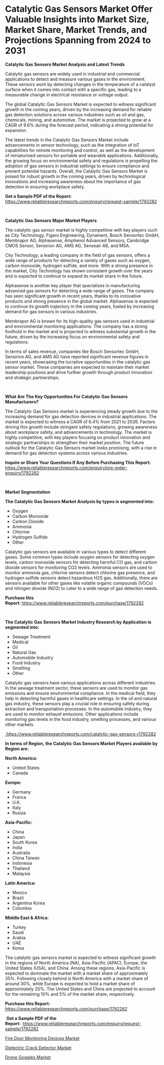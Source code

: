 <p><h1>Catalytic Gas Sensors Market Offer Valuable Insights into Market Size, Market Share, Market Trends, and Projections Spanning from 2024 to 2031</h1></p><p><strong>Catalytic Gas Sensors Market Analysis and Latest Trends</strong></p>
<p><p>Catalytic gas sensors are widely used in industrial and commercial applications to detect and measure various gases in the environment. These sensors work by detecting changes in the temperature of a catalyst surface when it comes into contact with a specific gas, leading to a measurable change in electrical resistance or voltage output.</p><p>The global Catalytic Gas Sensors Market is expected to witness significant growth in the coming years, driven by the increasing demand for reliable gas detection solutions across various industries such as oil and gas, chemicals, mining, and automotive. The market is projected to grow at a CAGR of 9.6% during the forecast period, indicating a strong potential for expansion.</p><p>The latest trends in the Catalytic Gas Sensors Market include advancements in sensor technology, such as the integration of IoT capabilities for remote monitoring and control, as well as the development of miniaturized sensors for portable and wearable applications. Additionally, the growing focus on environmental safety and regulations is propelling the adoption of gas sensors in industrial settings to ensure compliance and prevent potential hazards. Overall, the Catalytic Gas Sensors Market is poised for robust growth in the coming years, driven by technological innovations and increasing awareness about the importance of gas detection in ensuring workplace safety.</p></p>
<p><strong>Get a Sample PDF of the Report:&nbsp;</strong> <a href="https://www.reliableresearchreports.com/enquiry/request-sample/1792282">https://www.reliableresearchreports.com/enquiry/request-sample/1792282</a></p>
<p>&nbsp;</p>
<p><strong>Catalytic Gas Sensors Major Market Players</strong></p>
<p><p>The catalytic gas sensor market is highly competitive with key players such as City Technology, Figaro Engineering, Dynament, Bosch Sensortec GmbH, Membrapor AG, Alphasense, Amphenol Advanced Sensors, Cambridge CMOS Sensor, Sensirion AG, AMS AG, Senseair AB, and MSA.</p><p>City Technology, a leading company in the field of gas sensors, offers a wide range of products for detecting a variety of gases such as oxygen, carbon monoxide, hydrogen sulfide, and more. With a strong presence in the market, City Technology has shown consistent growth over the years and is expected to continue to expand its market share in the future.</p><p>Alphasense is another key player that specializes in manufacturing advanced gas sensors for detecting a wide range of gases. The company has seen significant growth in recent years, thanks to its innovative products and strong presence in the global market. Alphasense is expected to continue its growth trajectory in the coming years, fueled by increasing demand for gas sensors in various industries.</p><p>Membrapor AG is known for its high-quality gas sensors used in industrial and environmental monitoring applications. The company has a strong foothold in the market and is projected to witness substantial growth in the future, driven by the increasing focus on environmental safety and regulations.</p><p>In terms of sales revenue, companies like Bosch Sensortec GmbH, Sensirion AG, and AMS AG have reported significant revenue figures in recent years, showcasing the lucrative opportunities in the catalytic gas sensor market. These companies are expected to maintain their market leadership positions and drive further growth through product innovation and strategic partnerships.</p></p>
<p>&nbsp;</p>
<p><strong>What Are The Key Opportunities For Catalytic Gas Sensors Manufacturers?</strong></p>
<p><p>The Catalytic Gas Sensors market is experiencing steady growth due to the increasing demand for gas detection devices in industrial applications. The market is expected to witness a CAGR of 6.4% from 2021 to 2026. Factors driving this growth include stringent safety regulations, growing awareness about workplace safety, and advancements in technology. The market is highly competitive, with key players focusing on product innovation and strategic partnerships to strengthen their market position. The future outlook for the Catalytic Gas Sensors market looks promising, with a rise in demand for gas detection systems across various industries.</p></p>
<p><strong>Inquire or Share Your Questions If Any Before Purchasing This Report:</strong> <a href="https://www.reliableresearchreports.com/enquiry/pre-order-enquiry/1792282">https://www.reliableresearchreports.com/enquiry/pre-order-enquiry/1792282</a></p>
<p>&nbsp;</p>
<p><strong>Market Segmentation</strong></p>
<p><strong>The Catalytic Gas Sensors Market Analysis by types is segmented into:</strong></p>
<p><ul><li>Oxygen</li><li>Carbon Monoxide</li><li>Carbon Dioxide</li><li>Ammonia</li><li>Chlorine</li><li>Hydrogen Sulfide</li><li>Other</li></ul></p>
<p><p>Catalytic gas sensors are available in various types to detect different gases. Some common types include oxygen sensors for detecting oxygen levels, carbon monoxide sensors for detecting harmful CO gas, and carbon dioxide sensors for monitoring CO2 levels. Ammonia sensors are used to monitor ammonia gas, chlorine sensors detect chlorine gas presence, and hydrogen sulfide sensors detect hazardous H2S gas. Additionally, there are sensors available for other gases like volatile organic compounds (VOCs) and nitrogen dioxide (NO2) to cater to a wide range of gas detection needs.</p></p>
<p><strong>Purchase this Report:&nbsp;</strong><a href="https://www.reliableresearchreports.com/purchase/1792282">https://www.reliableresearchreports.com/purchase/1792282</a></p>
<p>&nbsp;</p>
<p><strong>The Catalytic Gas Sensors Market Industry Research by Application is segmented into:</strong></p>
<p><ul><li>Sewage Treatment</li><li>Medical</li><li>Oil</li><li>Natural Gas</li><li>Automobile Industry</li><li>Food Industry</li><li>Smelting</li><li>Other</li></ul></p>
<p><p>Catalytic gas sensors have various applications across different industries. In the sewage treatment sector, these sensors are used to monitor gas emissions and ensure environmental compliance. In the medical field, they help in detecting harmful gases in healthcare settings. In the oil and natural gas industry, these sensors play a crucial role in ensuring safety during extraction and transportation processes. In the automobile industry, they are used to monitor exhaust emissions. Other applications include monitoring gas levels in the food industry, smelting processes, and various other markets.</p></p>
<p><a href="https://www.reliableresearchreports.com/catalytic-gas-sensors-r1792282">&nbsp;https://www.reliableresearchreports.com/catalytic-gas-sensors-r1792282</a></p>
<p><strong>In terms of Region, the Catalytic Gas Sensors Market Players available by Region are:</strong></p>
<p>
    <p> <strong> North America: </strong>
        <ul>
            <li>United States</li>
            <li>Canada</li>
        </ul>
        </p> 
    <p> <strong> Europe: </strong>
        <ul>
            <li>Germany</li>
            <li>France</li>
            <li>U.K.</li>
            <li>Italy</li>
            <li>Russia</li>
        </ul>
        </p> 
    <p> <strong> Asia-Pacific: </strong>
        <ul>
            <li>China</li>
            <li>Japan</li>
            <li>South Korea</li>
            <li>India</li>
            <li>Australia</li>
            <li>China Taiwan</li>
            <li>Indonesia</li>
            <li>Thailand</li>
            <li>Malaysia</li>
        </ul>
        </p> 
    <p> <strong> Latin America: </strong>
        <ul>
            <li>Mexico</li>
            <li>Brazil</li>
            <li>Argentina Korea</li>
            <li>Colombia</li>
        </ul>
        </p> 
    <p> <strong> Middle East & Africa: </strong>
        <ul>
            <li>Turkey</li>
            <li>Saudi</li>
            <li>Arabia</li>
            <li>UAE</li>
            <li>Korea</li>
        </ul>
    </p>
    </p>
<p><p>The catalytic gas sensors market is expected to witness significant growth in the regions of North America (NA), Asia-Pacific (APAC), Europe, the United States (USA), and China. Among these regions, Asia-Pacific is expected to dominate the market with a market share of approximately 35%. Following closely behind is North America with a market share of around 30%, while Europe is expected to hold a market share of approximately 25%. The United States and China are projected to account for the remaining 10% and 5% of the market share, respectively.</p></p>
<p><strong>Purchase this Report: </strong><a href="https://www.reliableresearchreports.com/purchase/1792282">https://www.reliableresearchreports.com/purchase/1792282</a></p>
<p>&nbsp;<strong>Get a Sample PDF of the Report:&nbsp;&nbsp;</strong><a href="https://www.reliableresearchreports.com/enquiry/request-sample/1792282">https://www.reliableresearchreports.com/enquiry/request-sample/1792282</a></p>
<p><strong></strong></p>
<p><p><a href="https://www.linkedin.com/pulse/market-forecast-global-fire-door-monitoring-devices-trends-tzd2c?trackingId=yteU0uoN6g5OPz5aIQcqtg%3D%3D">Fire Door Monitoring Devices Market</a></p><p><a href="https://www.linkedin.com/pulse/dielectric-crack-detector-market-emerging-trends-future-prospects-2ahvc">Dielectric Crack Detector Market</a></p><p><a href="https://www.linkedin.com/pulse/navigating-global-drone-goggles-market-landscape-trends-ysrqc">Drone Goggles Market</a></p></p>